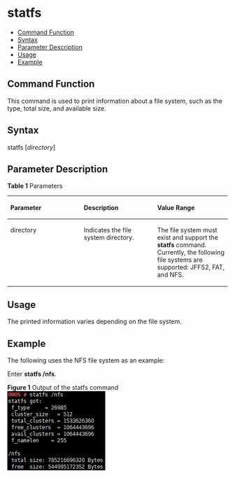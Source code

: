 # statfs<a name="EN-US_TOPIC_0000001052810294"></a>

-   [Command Function](#section153921657152613)
-   [Syntax](#section135391102717)
-   [Parameter Description](#section074312314279)
-   [Usage](#section133816772712)
-   [Example](#section526149182717)

## Command Function<a name="section153921657152613"></a>

This command is used to print information about a file system, such as the type, total size, and available size.

## Syntax<a name="section135391102717"></a>

statfs \[_directory_\]

## Parameter Description<a name="section074312314279"></a>

**Table  1**  Parameters

<a name="table1597mcpsimp"></a>
<table><thead align="left"><tr id="row1603mcpsimp"><th class="cellrowborder" valign="top" width="33.33333333333333%" id="mcps1.2.4.1.1"><p id="p1605mcpsimp"><a name="p1605mcpsimp"></a><a name="p1605mcpsimp"></a><strong id="b156942710240"><a name="b156942710240"></a><a name="b156942710240"></a>Parameter</strong></p>
</th>
<th class="cellrowborder" valign="top" width="33.33333333333333%" id="mcps1.2.4.1.2"><p id="p1607mcpsimp"><a name="p1607mcpsimp"></a><a name="p1607mcpsimp"></a><strong id="b1759110293240"><a name="b1759110293240"></a><a name="b1759110293240"></a>Description</strong></p>
</th>
<th class="cellrowborder" valign="top" width="33.33333333333333%" id="mcps1.2.4.1.3"><p id="p1609mcpsimp"><a name="p1609mcpsimp"></a><a name="p1609mcpsimp"></a><strong id="b10264183019242"><a name="b10264183019242"></a><a name="b10264183019242"></a>Value Range</strong></p>
</th>
</tr>
</thead>
<tbody><tr id="row1610mcpsimp"><td class="cellrowborder" valign="top" width="33.33333333333333%" headers="mcps1.2.4.1.1 "><p id="p1612mcpsimp"><a name="p1612mcpsimp"></a><a name="p1612mcpsimp"></a>directory</p>
</td>
<td class="cellrowborder" valign="top" width="33.33333333333333%" headers="mcps1.2.4.1.2 "><p id="p1615mcpsimp"><a name="p1615mcpsimp"></a><a name="p1615mcpsimp"></a>Indicates the file system directory.</p>
</td>
<td class="cellrowborder" valign="top" width="33.33333333333333%" headers="mcps1.2.4.1.3 "><p id="p1617mcpsimp"><a name="p1617mcpsimp"></a><a name="p1617mcpsimp"></a>The file system must exist and support the <strong id="b1635148125717"><a name="b1635148125717"></a><a name="b1635148125717"></a>statfs</strong> command. Currently, the following file systems are supported: JFFS2, FAT, and NFS.</p>
</td>
</tr>
</tbody>
</table>

## Usage<a name="section133816772712"></a>

The printed information varies depending on the file system.

## Example<a name="section526149182717"></a>

The following uses the NFS file system as an example:

Enter  **statfs /nfs**.

**Figure  1**  Output of the statfs command<a name="fig1810654276"></a>  
![](figure/output-of-the-statfs-command.png "output-of-the-statfs-command")

